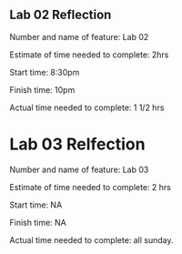 ## Lab 02 Reflection
Number and name of feature: Lab 02

Estimate of time needed to complete: 2hrs

Start time: 8:30pm

Finish time: 10pm

Actual time needed to complete: 1 1/2 hrs

# Lab 03 Relfection
Number and name of feature: Lab 03

Estimate of time needed to complete: 2 hrs

Start time: NA

Finish time: NA

Actual time needed to complete: all sunday.
